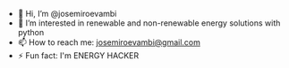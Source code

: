 - 👋 Hi, I’m @josemiroevambi
- 👀 I’m interested in renewable and non-renewable energy solutions with python
- 📫 How to reach me: josemiroevambi@gmail.com
- ⚡ Fun fact: I'm ENERGY HACKER

<!---
josemiroevambi/josemiroevambi is a ✨ special ✨ repository because its `README.md` (this file) appears on your GitHub profile.
You can click the Preview link to take a look at your changes.
--->
